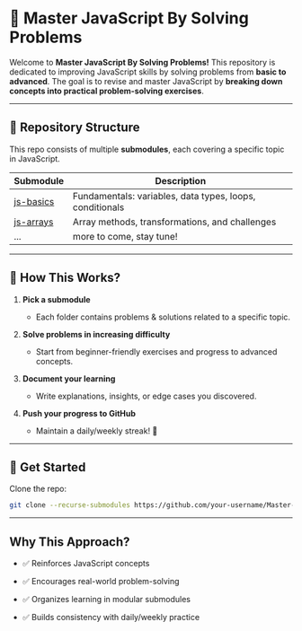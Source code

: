 # 🚀 Master JavaScript By Solving Problems  

Welcome to **Master JavaScript By Solving Problems!** This repository is dedicated to improving JavaScript skills by solving problems from **basic to advanced**. The goal is to revise and master JavaScript by **breaking down concepts into practical problem-solving exercises**.  

---

## 📂 Repository Structure  

This repo consists of multiple **submodules**, each covering a specific topic in JavaScript.  

| Submodule | Description |
|-----------|------------|
| [js-basics](./js-basics) | Fundamentals: variables, data types, loops, conditionals |
| [js-arrays](./js-arrays) | Array methods, transformations, and challenges |
| ... | more to come, stay tune! |

---

## 📖 How This Works?  

1. **Pick a submodule**  
   - Each folder contains problems & solutions related to a specific topic.  

2. **Solve problems in increasing difficulty**  
   - Start from beginner-friendly exercises and progress to advanced concepts.  

3. **Document your learning**  
   - Write explanations, insights, or edge cases you discovered.  

4. **Push your progress to GitHub**  
   - Maintain a daily/weekly streak! 🚀  

---

## 📌 Get Started  

Clone the repo:  

```bash
git clone --recurse-submodules https://github.com/your-username/Master-JavaScript-By-Solving-Problems.git
```

---

## Why This Approach?

- ✅ Reinforces JavaScript concepts

- ✅ Encourages real-world problem-solving

- ✅ Organizes learning in modular submodules

- ✅ Builds consistency with daily/weekly practice
